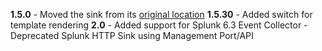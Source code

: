 **1.5.0**
 	- Moved the sink from its [original location](https://github.com/serilog/serilog)
**1.5.30**
	- Added switch for template rendering
**2.0**
  	- Added support for Splunk 6.3 Event Collector
    - Deprecated Splunk HTTP Sink using Management Port/API
